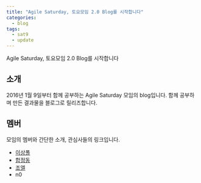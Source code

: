 ```yaml
---
title: "Agile Saturday, 토요모임 2.0 Blog를 시작합니다"
categories:
  - blog
tags:
  - sat9
  - update
---
```


Agile Saturday, 토요모임 2.0 Blog를 시작합니다

## 소개

2016년 1월 9일부터 함께 공부하는 Agile Saturday 모임의 blog입니다.
함께 공부하며 만든 결과물을 블로그로 릴리즈합니다.

## 멤버

모임의 멤버와 간단한 소개, 관심사들의 링크입니다.

- [이상폴](https://github.com/hapjeong9/saturday9/wiki/%EC%9D%B4%EC%83%81%ED%8F%B4)
- [합정동](https://github.com/hapjeong9/saturday9/wiki/%ED%95%A9%EC%A0%95%EB%8F%99)
- [조엘](https://github.com/hapjeong9/saturday9/wiki/%EC%A1%B0%EC%97%98)
- n0

